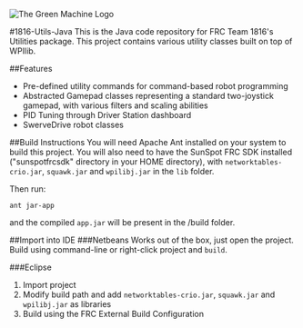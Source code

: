 ﻿![The Green Machine Logo](http://edinarobotics.com/sites/all/themes/greenmachine/assets/images/Logo.gif)

#1816-Utils-Java
This is the Java code repository for FRC Team 1816's Utilities package. This project contains various utility classes built on top of WPIlib.

##Features
* Pre-defined utility commands for command-based robot programming
* Abstracted Gamepad classes representing a standard two-joystick gamepad, with various filters and scaling abilities
* PID Tuning through Driver Station dashboard
* SwerveDrive robot classes

##Build Instructions
You will need Apache Ant installed on your system to build this project. You will also need to have the SunSpot FRC SDK installed ("sunspotfrcsdk" directory in your HOME directory), with `networktables-crio.jar`, `squawk.jar` and `wpilibj.jar` in the `lib` folder.

Then run:

    ant jar-app
and the compiled `app.jar` will be present in the /build folder.

##Import into IDE
###Netbeans
Works out of the box, just open the project. Build using command-line or right-click project and `build`.

###Eclipse
1. Import project
2. Modify build path and add `networktables-crio.jar`, `squawk.jar` and `wpilibj.jar` as libraries
3. Build using the FRC External Build Configuration
